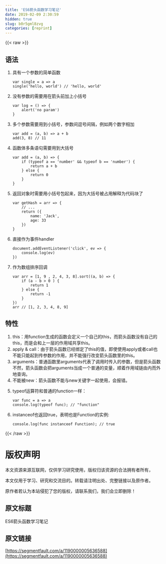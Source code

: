 ```yaml
---
title: 'ES6箭头函数学习笔记' 
date: 2019-02-09 2:30:59
hidden: true
slug: b0r5gml8zvg
categories: [reprint]
---
```


{{< raw >}}

                    
<h2 id="articleHeader0">语法</h2>
<ol>
<li>
<p>具有一个参数的简单函数</p>
<div class="widget-codetool" style="display:none;">
      <div class="widget-codetool--inner">
      <span class="selectCode code-tool" data-toggle="tooltip" data-placement="top" title="" data-original-title="全选"></span>
      <span type="button" class="copyCode code-tool" data-toggle="tooltip" data-placement="top" data-clipboard-text="var single = a => a
single('hello, world') // 'hello, world'" title="" data-original-title="复制"></span>
      <span type="button" class="saveToNote code-tool" data-toggle="tooltip" data-placement="top" title="" data-original-title="放进笔记"></span>
      </div>
      </div><pre class="javascript hljs"><code class="javascript"><span class="hljs-keyword">var</span> single = <span class="hljs-function"><span class="hljs-params">a</span> =&gt;</span> a
single(<span class="hljs-string">'hello, world'</span>) <span class="hljs-comment">// 'hello, world'</span></code></pre>
</li>
<li>
<p>没有参数的需要用在箭头前加上小括号</p>
<div class="widget-codetool" style="display:none;">
      <div class="widget-codetool--inner">
      <span class="selectCode code-tool" data-toggle="tooltip" data-placement="top" title="" data-original-title="全选"></span>
      <span type="button" class="copyCode code-tool" data-toggle="tooltip" data-placement="top" data-clipboard-text="var log = () => {
    alert('no param')
}" title="" data-original-title="复制"></span>
      <span type="button" class="saveToNote code-tool" data-toggle="tooltip" data-placement="top" title="" data-original-title="放进笔记"></span>
      </div>
      </div><pre class="javascript hljs"><code class="javascript"><span class="hljs-keyword">var</span> log = <span class="hljs-function"><span class="hljs-params">()</span> =&gt;</span> {
    alert(<span class="hljs-string">'no param'</span>)
}</code></pre>
</li>
<li>
<p>多个参数需要用到小括号，参数间逗号间隔，例如两个数字相加</p>
<div class="widget-codetool" style="display:none;">
      <div class="widget-codetool--inner">
      <span class="selectCode code-tool" data-toggle="tooltip" data-placement="top" title="" data-original-title="全选"></span>
      <span type="button" class="copyCode code-tool" data-toggle="tooltip" data-placement="top" data-clipboard-text="var add = (a, b) => a + b
add(3, 8) // 11" title="" data-original-title="复制"></span>
      <span type="button" class="saveToNote code-tool" data-toggle="tooltip" data-placement="top" title="" data-original-title="放进笔记"></span>
      </div>
      </div><pre class="javascript hljs"><code class="javascript"><span class="hljs-keyword">var</span> add = <span class="hljs-function">(<span class="hljs-params">a, b</span>) =&gt;</span> a + b
add(<span class="hljs-number">3</span>, <span class="hljs-number">8</span>) <span class="hljs-comment">// 11</span></code></pre>
</li>
<li>
<p>函数体多条语句需要用到大括号</p>
<div class="widget-codetool" style="display:none;">
      <div class="widget-codetool--inner">
      <span class="selectCode code-tool" data-toggle="tooltip" data-placement="top" title="" data-original-title="全选"></span>
      <span type="button" class="copyCode code-tool" data-toggle="tooltip" data-placement="top" data-clipboard-text="var add = (a, b) => {
    if (typeof a == 'number' &amp;&amp; typeof b == 'number') {
        return a + b
    } else {
        return 0
    }
}" title="" data-original-title="复制"></span>
      <span type="button" class="saveToNote code-tool" data-toggle="tooltip" data-placement="top" title="" data-original-title="放进笔记"></span>
      </div>
      </div><pre class="javascript hljs"><code class="javascript"><span class="hljs-keyword">var</span> add = <span class="hljs-function">(<span class="hljs-params">a, b</span>) =&gt;</span> {
    <span class="hljs-keyword">if</span> (<span class="hljs-keyword">typeof</span> a == <span class="hljs-string">'number'</span> &amp;&amp; <span class="hljs-keyword">typeof</span> b == <span class="hljs-string">'number'</span>) {
        <span class="hljs-keyword">return</span> a + b
    } <span class="hljs-keyword">else</span> {
        <span class="hljs-keyword">return</span> <span class="hljs-number">0</span>
    }
}</code></pre>
</li>
<li>
<p>返回对象时需要用小括号包起来，因为大括号被占用解释为代码块了</p>
<div class="widget-codetool" style="display:none;">
      <div class="widget-codetool--inner">
      <span class="selectCode code-tool" data-toggle="tooltip" data-placement="top" title="" data-original-title="全选"></span>
      <span type="button" class="copyCode code-tool" data-toggle="tooltip" data-placement="top" data-clipboard-text="var getHash = arr => {
    // ...
    return ({
        name: 'Jack',
        age: 33
    })
}" title="" data-original-title="复制"></span>
      <span type="button" class="saveToNote code-tool" data-toggle="tooltip" data-placement="top" title="" data-original-title="放进笔记"></span>
      </div>
      </div><pre class="javascript hljs"><code class="javascript"><span class="hljs-keyword">var</span> getHash = <span class="hljs-function"><span class="hljs-params">arr</span> =&gt;</span> {
    <span class="hljs-comment">// ...</span>
    <span class="hljs-keyword">return</span> ({
        <span class="hljs-attr">name</span>: <span class="hljs-string">'Jack'</span>,
        <span class="hljs-attr">age</span>: <span class="hljs-number">33</span>
    })
}</code></pre>
</li>
<li>
<p>直接作为事件handler</p>
<div class="widget-codetool" style="display:none;">
      <div class="widget-codetool--inner">
      <span class="selectCode code-tool" data-toggle="tooltip" data-placement="top" title="" data-original-title="全选"></span>
      <span type="button" class="copyCode code-tool" data-toggle="tooltip" data-placement="top" data-clipboard-text="document.addEventListener('click', ev => {
    console.log(ev)
})" title="" data-original-title="复制"></span>
      <span type="button" class="saveToNote code-tool" data-toggle="tooltip" data-placement="top" title="" data-original-title="放进笔记"></span>
      </div>
      </div><pre class="javascript hljs"><code class="javascript"><span class="hljs-built_in">document</span>.addEventListener(<span class="hljs-string">'click'</span>, ev =&gt; {
    <span class="hljs-built_in">console</span>.log(ev)
})</code></pre>
</li>
<li>
<p>作为数组排序回调</p>
<div class="widget-codetool" style="display:none;">
      <div class="widget-codetool--inner">
      <span class="selectCode code-tool" data-toggle="tooltip" data-placement="top" title="" data-original-title="全选"></span>
      <span type="button" class="copyCode code-tool" data-toggle="tooltip" data-placement="top" data-clipboard-text="var arr = [1, 9 , 2, 4, 3, 8].sort((a, b) => {
    if (a - b > 0 ) {
        return 1
    } else {
        return -1
    }
})
arr // [1, 2, 3, 4, 8, 9]" title="" data-original-title="复制"></span>
      <span type="button" class="saveToNote code-tool" data-toggle="tooltip" data-placement="top" title="" data-original-title="放进笔记"></span>
      </div>
      </div><pre class="javascript hljs"><code class="javascript"><span class="hljs-keyword">var</span> arr = [<span class="hljs-number">1</span>, <span class="hljs-number">9</span> , <span class="hljs-number">2</span>, <span class="hljs-number">4</span>, <span class="hljs-number">3</span>, <span class="hljs-number">8</span>].sort(<span class="hljs-function">(<span class="hljs-params">a, b</span>) =&gt;</span> {
    <span class="hljs-keyword">if</span> (a - b &gt; <span class="hljs-number">0</span> ) {
        <span class="hljs-keyword">return</span> <span class="hljs-number">1</span>
    } <span class="hljs-keyword">else</span> {
        <span class="hljs-keyword">return</span> <span class="hljs-number">-1</span>
    }
})
arr <span class="hljs-comment">// [1, 2, 3, 4, 8, 9]</span></code></pre>
</li>
</ol>
<h2 id="articleHeader1">特性</h2>
<ol>
<li>this：用function生成的函数会定义一个自己的this，而箭头函数没有自己的this，而是会和上一层的作用域共享this。</li>
<li>apply &amp; call：由于箭头函数已经绑定了this的值，即使使用apply或者call也不能只能起到传参数的作用，并不能强行改变箭头函数里的this。</li>
<li>arguments：普通函数里arguments代表了调用时传入的参数，但是箭头函数不然，箭头函数会把arguments当成一个普通的变量，顺着作用域链由内而外地查询。</li>
<li>不能被new：箭头函数不能与new关键字一起使用，会报错。</li>
<li>
<p>typeof运算符和普通的function一样：</p>
<div class="widget-codetool" style="display:none;">
      <div class="widget-codetool--inner">
      <span class="selectCode code-tool" data-toggle="tooltip" data-placement="top" title="" data-original-title="全选"></span>
      <span type="button" class="copyCode code-tool" data-toggle="tooltip" data-placement="top" data-clipboard-text="var func = a => a
console.log(typeof func); // &quot;function&quot;" title="" data-original-title="复制"></span>
      <span type="button" class="saveToNote code-tool" data-toggle="tooltip" data-placement="top" title="" data-original-title="放进笔记"></span>
      </div>
      </div><pre class="javascript hljs"><code class="javascript"><span class="hljs-keyword">var</span> func = <span class="hljs-function"><span class="hljs-params">a</span> =&gt;</span> a
<span class="hljs-built_in">console</span>.log(<span class="hljs-keyword">typeof</span> func); <span class="hljs-comment">// "function"</span></code></pre>
</li>
<li>
<p>instanceof也返回true，表明也是Function的实例:</p>
<div class="widget-codetool" style="display:none;">
      <div class="widget-codetool--inner">
      <span class="selectCode code-tool" data-toggle="tooltip" data-placement="top" title="" data-original-title="全选"></span>
      <span type="button" class="copyCode code-tool" data-toggle="tooltip" data-placement="top" data-clipboard-text="console.log(func instanceof Function); // true" title="" data-original-title="复制"></span>
      <span type="button" class="saveToNote code-tool" data-toggle="tooltip" data-placement="top" title="" data-original-title="放进笔记"></span>
      </div>
      </div><pre class="javascript hljs"><code class="javascript" style="word-break: break-word; white-space: initial;"><span class="hljs-built_in">console</span>.log(func <span class="hljs-keyword">instanceof</span> <span class="hljs-built_in">Function</span>); <span class="hljs-comment">// true</span></code></pre>
</li>
</ol>

                
{{< /raw >}}

# 版权声明
本文资源来源互联网，仅供学习研究使用，版权归该资源的合法拥有者所有，

本文仅用于学习、研究和交流目的。转载请注明出处、完整链接以及原作者。

原作者若认为本站侵犯了您的版权，请联系我们，我们会立即删除！

## 原文标题
ES6箭头函数学习笔记

## 原文链接
[https://segmentfault.com/a/1190000005636588](https://segmentfault.com/a/1190000005636588)

